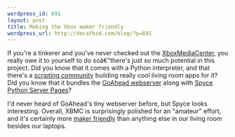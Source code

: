 ```yaml
--- 
wordpress_id: 691
layout: post
title: Making the Xbox maker friendly
wordpress_url: http://decafbad.com/blog/?p=691
---
```

If you're a tinkerer and you've never checked out the [XboxMediaCenter](http://www.xboxmediacenter.com/), you really owe it to yourself to do soâ€”there's just so much potential in this project.  Did you know that it comes with a Python interpreter, and that there's a [scripting community](http://www.xbmcscripts.com/) building really cool living room apps for it?  Did you know that it bundles the [GoAhead webserver](http://www.goahead.com/products/web_server.htm) along with [Spyce Python Server Pages](http://spyce.sourceforge.net/)?  

I'd never heard of GoAhead's tiny webserver before, but Spyce looks interesting.  Overall, XBMC is surprisingly polished for an "amateur" effort, and it's certainly more [maker friendly](http://www.makezine.com/03/welcome/) than anything else in our living room besides our laptops.
